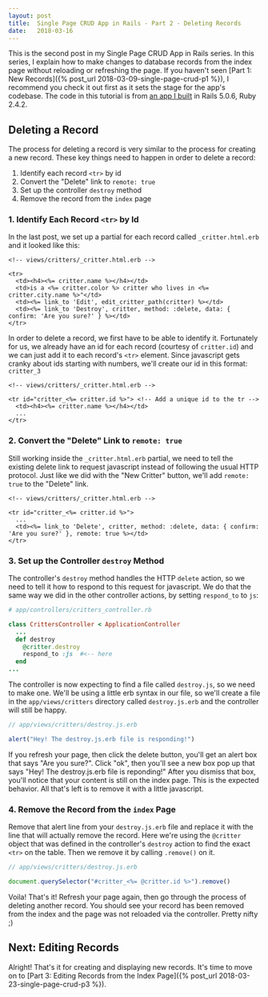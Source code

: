 ```yaml
---
layout: post
title:  Single Page CRUD App in Rails - Part 2 - Deleting Records
date:   2018-03-16
---
```


This is the second post in my Single Page CRUD App in Rails series. In this series, I explain how to make changes to database records from the index page without reloading or refreshing the page. If you haven't seen [Part 1: New Records]({% post_url 2018-03-09-single-page-crud-p1 %}), I recommend you check it out first as it sets the stage for the app's codebase. The code in this tutorial is from [an app I built](https://github.com/lortza/single_page_crud) in Rails 5.0.6, Ruby 2.4.2.

## Deleting a Record
The process for deleting a record is very similar to the process for creating a new record. These key things need to happen in order to delete a record:

1. Identify each record `<tr>` by id
2. Convert the "Delete" link to `remote: true`
3. Set up the controller `destroy` method
4. Remove the record from the `index` page


### 1. Identify Each Record `<tr>` by Id
In the last post, we set up a partial for each record called `_critter.html.erb` and it looked like this:

```erb
<!-- views/critters/_critter.html.erb -->

<tr>
  <td><h4><%= critter.name %></h4></td>
  <td>is a <%= critter.color %> critter who lives in <%= critter.city.name %>"</td>
  <td><%= link_to 'Edit', edit_critter_path(critter) %></td>
  <td><%= link_to 'Destroy', critter, method: :delete, data: { confirm: 'Are you sure?' } %></td>
</tr>
```

In order to delete a record, we first have to be able to identify it. Fortunately for us, we already have an id for each record (courtesy of `critter.id`) and we can just add it to each record's `<tr>` element. Since javascript gets cranky about ids starting with numbers, we'll create our id in this format: `critter_3`

```erb
<!-- views/critters/_critter.html.erb -->

<tr id="critter_<%= critter.id %>"> <!-- Add a unique id to the tr -->
  <td><h4><%= critter.name %></h4></td>
  ...
</tr>
```

### 2. Convert the "Delete" Link to `remote: true`
Still working inside the `_critter.html.erb` partial, we need to tell the existing delete link to request javascript instead of following the usual HTTP protocol. Just like we did with the "New Critter" button, we'll add `remote: true` to the "Delete" link.

```erb
<!-- views/critters/_critter.html.erb -->

<tr id="critter_<%= critter.id %>">
  ...
  <td><%= link_to 'Delete', critter, method: :delete, data: { confirm: 'Are you sure?' }, remote: true %></td>
</tr>
```

### 3. Set up the Controller `destroy` Method
The controller's `destroy` method handles the HTTP `delete` action, so we need to tell it how to respond to this request for javascript. We do that the same way we did in the other controller actions, by setting `respond_to` to `js`:

```ruby
# app/controllers/critters_controller.rb

class CrittersController < ApplicationController
  ...
  def destroy
    @critter.destroy
    respond_to :js  #<-- here
  end
...
```

The controller is now expecting to find a file called `destroy.js`, so we need to make one. We'll be using a little erb syntax in our file, so we'll create a file in the `app/views/critters` directory called `destroy.js.erb` and the controller will still be happy.

```js
// app/views/critters/destroy.js.erb

alert("Hey! The destroy.js.erb file is responding!")
```

If you refresh your page, then click the delete button, you'll get an alert box that says "Are you sure?". Click "ok", then you'll see a new box pop up that says "Hey! The destroy.js.erb file is reponding!" After you dismiss that box, you'll notice that your content is still on the index page. This is the expected behavior. All that's left is to remove it with a little javascript.

### 4. Remove the Record from the `index` Page
Remove that alert line from your `destroy.js.erb` file and replace it with the line that will actually remove the record. Here we're using the `@critter` object that was defined in the controller's `destroy` action to find the exact `<tr>` on the table. Then we remove it by calling `.remove()` on it.

```js
// app/views/critters/destroy.js.erb

document.querySelector("#critter_<%= @critter.id %>").remove()
```

Voila! That's it! Refresh your page again, then go through the process of deleting another record. You should see your record has been removed from the index and the page was not reloaded via the controller. Pretty nifty ;)

## Next: Editing Records
Alright! That's it for creating and displaying new records. It's time to move on to [Part 3: Editing Records from the Index Page]({% post_url 2018-03-23-single-page-crud-p3 %}).



